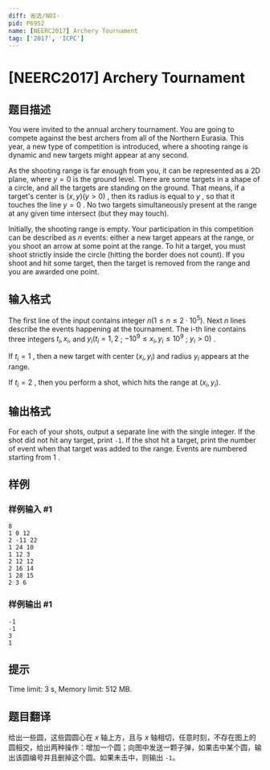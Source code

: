 ```yaml
---
diff: 省选/NOI-
pid: P6952
name: [NEERC2017] Archery Tournament
tag: ['2017', 'ICPC']
---
```

# [NEERC2017] Archery Tournament
## 题目描述



You were invited to the annual archery tournament. You are going to compete against the best archers from all of the Northern Eurasia. This year, a new type of competition is introduced, where a shooting range is dynamic and new targets might appear at any second.

As the shooting range is far enough from you, it can be represented as a 2D plane, where $y = 0$ is the ground level. There are some targets in a shape of a circle, and all the targets are standing on the ground. That means, if a target's center is $(x , y) (y > 0)$ , then its radius is equal to $y$ , so that it touches the line $y = 0$ . No two targets simultaneously present at the range at any given time intersect (but they may touch).

Initially, the shooting range is empty. Your participation in this competition can be described as $n$ events: either a new target appears at the range, or you shoot an arrow at some point at the range. To hit a target, you must shoot strictly inside the circle (hitting the border does not count). If you shoot and hit some target, then the target is removed from the range and you are awarded one point.


## 输入格式



The first line of the input contains integer $n (1 \le n \le 2·10^{5}).$ Next $n$ lines describe the events happening at the tournament. The i-th line contains three integers $t_{i}, x_{i},$ and $y_{i} (t_{i} = 1 , 2$ ; $−10^{9} \le x_{i}, y_{i} \le 10^{9}$ ; $y_{i} > 0)$ .

If $t_{i} = 1$ , then a new target with center $(x_{i}, y_{i})$ and radius $y_{i}$ appears at the range.

If $t_{i} = 2$ , then you perform a shot, which hits the range at $(x_{i}, y_{i}).$


## 输出格式



For each of your shots, output a separate line with the single integer. If the shot did not hit any target, print `-1`. If the shot hit a target, print the number of event when that target was added to the range. Events are numbered starting from $1$ .


## 样例

### 样例输入 #1
```
8
1 0 12
2 -11 22
1 24 10
1 12 3
2 12 12
2 16 14
1 28 15
2 3 6

```
### 样例输出 #1
```
-1
-1
3
1

```
## 提示

Time limit: 3 s, Memory limit: 512 MB. 


## 题目翻译

给出一些圆，这些圆圆心在 $x$ 轴上方，且与 $x$ 轴相切，任意时刻，不存在图上的圆相交，给出两种操作：增加一个圆；向图中发送一颗子弹，如果击中某个圆，输出该圆编号并且删掉这个圆。如果未击中，则输出 `-1`。
